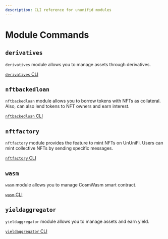 ```yaml
---
description: CLI reference for ununifid modules
---
```


# Module Commands

## `derivatives`

`derivatives` module allows you to manage assets through derivatives.

[`derivatives` CLI](broken-reference)

## `nftbackedloan`

`nftbackedloan` module allows you to borrow tokens with NFTs as collateral. Also, can also lend tokens to NFT owners and earn interest.

[`nftbackedloan` CLI](nftmarket.md)

## `nftfactory`

`nftfactory` module provides the feature to mint NFTs on UnUniFi. Users can mint collective NFTs by sending specific messages.

[`nftfactory` CLI](nftfactory.md)

## `wasm`

`wasm` module allows you to manage CosmWasm smart contract.

[`wasm` CLI](wasm.md)

## `yieldaggregator`

`yieldaggregator` module allows you to manage assets and earn yield.

[`yieldaggregator` CLI](yieldaggregator.md)
